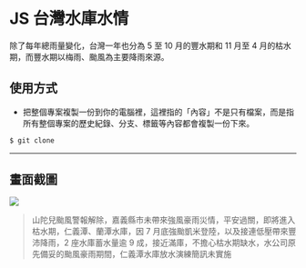 # JS 台灣水庫水情

除了每年總雨量變化，台灣一年也分為 5 至 10 月的豐水期和 11 月至 4 月的枯水期，而豐水期以梅雨、颱風為主要降雨來源。

## 使用方式
- 把整個專案複製一份到你的電腦裡，這裡指的「內容」不是只有檔案，而是指所有整個專案的歷史紀錄、分支、標籤等內容都會複製一份下來。
```sh
$ git clone
```

----

## 畫面截圖
![](https://i.imgur.com/VifgRtf.png)
> 山陀兒颱風警報解除，嘉義縣市未帶來強風豪雨災情，平安過關，即將進入枯水期，仁義潭、蘭潭水庫，因 7 月底強颱凱米登陸，以及接連低壓帶來豐沛降雨，2 座水庫蓄水量逾 9 成，接近滿庫，不擔心枯水期缺水，水公司原先備妥的颱風豪雨期間，仁義潭水庫放水演練簡訊未實施
